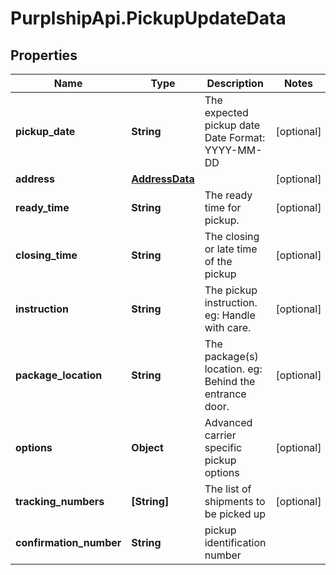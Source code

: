 # PurplshipApi.PickupUpdateData

## Properties

Name | Type | Description | Notes
------------ | ------------- | ------------- | -------------
**pickup_date** | **String** |  The expected pickup date  Date Format: YYYY-MM-DD  | [optional] 
**address** | [**AddressData**](AddressData.md) |  | [optional] 
**ready_time** | **String** | The ready time for pickup. | [optional] 
**closing_time** | **String** | The closing or late time of the pickup | [optional] 
**instruction** | **String** |  The pickup instruction.  eg: Handle with care.  | [optional] 
**package_location** | **String** |  The package(s) location.  eg: Behind the entrance door.  | [optional] 
**options** | **Object** | Advanced carrier specific pickup options | [optional] 
**tracking_numbers** | **[String]** | The list of shipments to be picked up | [optional] 
**confirmation_number** | **String** | pickup identification number | 


